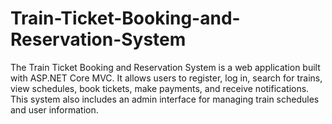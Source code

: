 # Train-Ticket-Booking-and-Reservation-System
The Train Ticket Booking and Reservation System is a web application built with ASP.NET Core MVC. It allows users to register, log in, search for trains, view schedules, book tickets, make payments, and receive notifications. This system also includes an admin interface for managing train schedules and user information.
